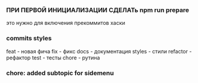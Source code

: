 
### ПРИ ПЕРВОЙ ИНИЦИАЛИЗАЦИИ СДЕЛАТь npm run prepare 
это нужно для включения прекоммитов хаски



### commits styles


feat - новая фича
fix - фикс
docs - документация
styles - стили
refactor - рефактор
test - тесты
chore - рутина


### chore: added subtopic for sidemenu